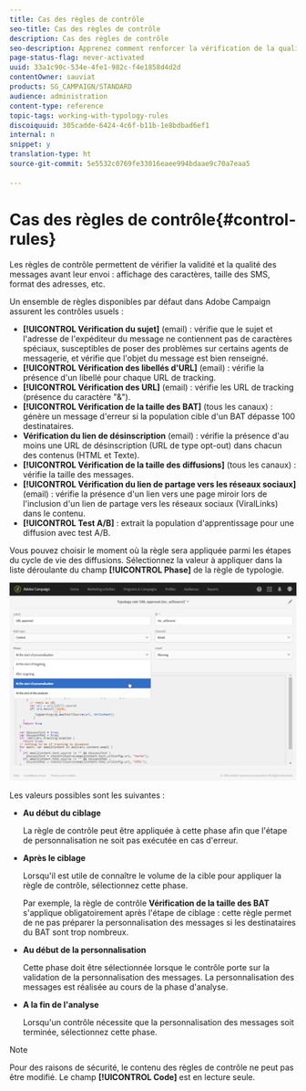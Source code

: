 ```yaml
---
title: Cas des règles de contrôle
seo-title: Cas des règles de contrôle
description: Cas des règles de contrôle
seo-description: Apprenez comment renforcer la vérification de la qualité des messages avec les règles de contrôle.
page-status-flag: never-activated
uuid: 33a1c90c-534e-4fe1-982c-f4e1858d4d2d
contentOwner: sauviat
products: SG_CAMPAIGN/STANDARD
audience: administration
content-type: reference
topic-tags: working-with-typology-rules
discoiquuid: 305cadde-6424-4c6f-b11b-1e8bdbad6ef1
internal: n
snippet: y
translation-type: ht
source-git-commit: 5e5532c0769fe33016eaee994bdaae9c70a7eaa5

---
```



# Cas des règles de contrôle{#control-rules}

Les règles de contrôle permettent de vérifier la validité et la qualité des messages avant leur envoi : affichage des caractères, taille des SMS, format des adresses, etc.

Un ensemble de règles disponibles par défaut dans Adobe Campaign assurent les contrôles usuels :

* **[!UICONTROL Vérification du sujet]** (email) : vérifie que le sujet et l'adresse de l'expéditeur du message ne contiennent pas de caractères spéciaux, susceptibles de poser des problèmes sur certains agents de messagerie, et vérifie que l'objet du message est bien renseigné.
* **[!UICONTROL Vérification des libellés d'URL]** (email) : vérifie la présence d'un libellé pour chaque URL de tracking.
* **[!UICONTROL Vérification des URL]** (email) : vérifie les URL de tracking (présence du caractère "&amp;").
* **[!UICONTROL Vérification de la taille des BAT]** (tous les canaux) : génère un message d'erreur si la population cible d'un BAT dépasse 100 destinataires.
* **Vérification du lien de désinscription** (email) : vérifie la présence d'au moins une URL de désinscription (URL de type opt-out) dans chacun des contenus (HTML et Texte).
* **[!UICONTROL Vérification de la taille des diffusions]** (tous les canaux) : vérifie la taille des messages.
* **[!UICONTROL Vérification du lien de partage vers les réseaux sociaux]** (email) : vérifie la présence d'un lien vers une page miroir lors de l'inclusion d'un lien de partage vers les réseaux sociaux (ViralLinks) dans le contenu.
* **[!UICONTROL Test A/B]** : extrait la population d'apprentissage pour une diffusion avec test A/B.

Vous pouvez choisir le moment où la règle sera appliquée parmi les étapes du cycle de vie des diffusions. Sélectionnez la valeur à appliquer dans la liste déroulante du champ **[!UICONTROL Phase]** de la règle de typologie.

![](assets/typology_phase.png)

Les valeurs possibles sont les suivantes :

* **Au début du ciblage**

   La règle de contrôle peut être appliquée à cette phase afin que l'étape de personnalisation ne soit pas exécutée en cas d'erreur.

* **Après le ciblage**

   Lorsqu'il est utile de connaître le volume de la cible pour appliquer la règle de contrôle, sélectionnez cette phase.

   Par exemple, la règle de contrôle **Vérification de la taille des BAT** s'applique obligatoirement après l'étape de ciblage : cette règle permet de ne pas préparer la personnalisation des messages si les destinataires du BAT sont trop nombreux.

* **Au début de la personnalisation**

   Cette phase doit être sélectionnée lorsque le contrôle porte sur la validation de la personnalisation des messages. La personnalisation des messages est réalisée au cours de la phase d'analyse.

* **A la fin de l'analyse**

   Lorsqu'un contrôle nécessite que la personnalisation des messages soit terminée, sélectionnez cette phase.

>[!NOTE]
>
>Pour des raisons de sécurité, le contenu des règles de contrôle ne peut pas être modifié. Le champ **[!UICONTROL Code]** est en lecture seule.
